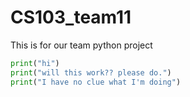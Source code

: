 # CS103_team11

This is for our team python project

```python
print("hi")
print("will this work?? please do.")
print("I have no clue what I'm doing")
```
